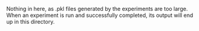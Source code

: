 Nothing in here, as .pkl files generated by the experiments are too large.
When an experiment is run and successfully completed, its output will end up in this directory.